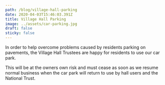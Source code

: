 ```yaml
---
path: /blog/village-hall-parking
date: 2020-04-03T15:46:03.391Z
title: Village Hall Parking
image: ../assets/car-parking.jpg
draft: false
sticky: false
---
```

In order to help overcome problems caused by residents parking on pavements, the Village Hall Trustees are happy for residents to use our car park.

This will be at the owners own risk and must cease as soon as we resume normal business when the car park will return to use by hall users and the National Trust.